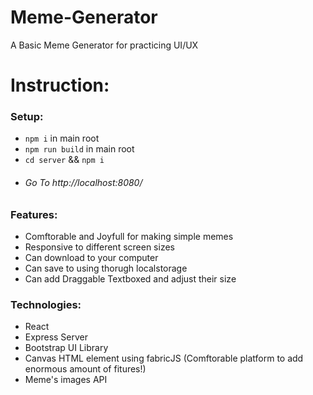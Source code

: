 # Meme-Generator
A Basic Meme Generator for practicing UI/UX

# Instruction:

### Setup:

* `npm i` in main root
* `npm run build` in main root
* `cd server` && `npm i`
* ###### Go To http://localhost:8080/

### Features:

* Comftorable and Joyfull for making simple memes
* Responsive to different screen sizes
* Can download to your computer
* Can save to using thorugh localstorage
* Can add Draggable Textboxed and adjust their size

### Technologies:
- React
- Express Server
- Bootstrap UI Library
- Canvas HTML element using fabricJS (Comftorable platform to add enormous amount of fitures!)
- Meme's images API
